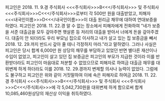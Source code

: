 피고인은 2018. 11. 9.경 주식회사 <<<주식회사>>>B<<</주식회사>>> 및 주식회사 <<<주식회사>>>C<<</주식회사>>>로부터 각 500만 원을 대출받았고, 피해자 <<<내국인이름>>>D<<</내국인이름>>>이 대출 원리금 채무에 대하여 연대보증을 하였다.
피고인은 2018. 11. 22.경 알 수 없는 장소에서 피해자에게 전화하여 "네가 보증을 서준 대출금을 모두 갚아주면 햇살론 등 저리의 대출을 받아서 너에게 돈을 갚아주겠다. 대출이 안 되더라도 우리 부모님 집으로 이사하고 내가 살고 있는 집 보증금을 빼서 2018. 12. 29.까지 반드시 갚아 줄 테니 걱정하지 마라."라고 말하였다.
그러나 사실은 피고인은 당시 합계 6,000만 원 상당의 채무를 부담하고 있었던 반면 별다른 재산이나 수입이 없었고, 피고인이 살고 있던 집 보증금은 피고인의 부모가 지급한 것이라 이를 반환받더라도 피고인이 마음대로 처분할 수 없었으므로 피해자로 하여금 대출금 채무를 대위변제 하게 하더라도 이를 2018. 12. 29.경까지 변제할 의사나 능력이 없었다.
그럼에도 불구하고 피고인은 위와 같이 거짓말하여 이에 속은 피해자로 하여금 2018. 11. 22.경 주식회사 <<<주식회사>>>B<<</주식회사>>> 및 주식회사 <<<주식회사>>>C<<</주식회사>>>에 각 5,042,730원을 대위변제 하게 함으로써 합계 10,085,460원상당의 재산상 이익을 취득하였다.